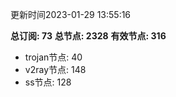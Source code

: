 更新时间2023-01-29 13:55:16

**总订阅: 73**
**总节点: 2328**
**有效节点: 316**
- trojan节点: 40
- v2ray节点: 148
- ss节点: 128
